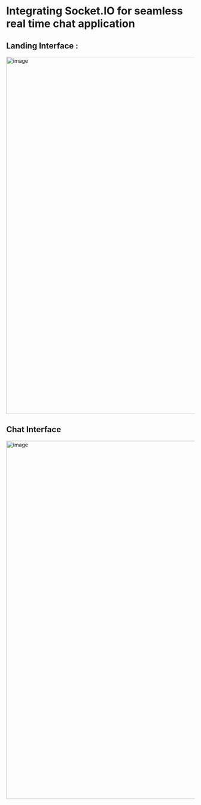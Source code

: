 # Integrating Socket.IO for seamless real time chat application

## Landing Interface : 
<img width="956" alt="image" src="https://github.com/user-attachments/assets/41c7b8a8-b2ed-4bba-ade9-18a8d832b22e" />

## Chat Interface
<img width="959" alt="image" src="https://github.com/user-attachments/assets/7d723d06-a98a-494c-b755-a050a01fcb6d" />

